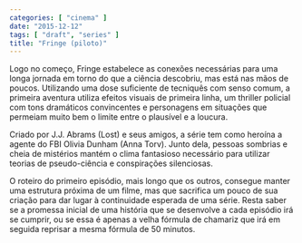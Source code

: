 ```yaml
---
categories: [ "cinema" ]
date: "2015-12-12"
tags: [ "draft", "series" ]
title: "Fringe (piloto)"
---
```

Logo no começo, Fringe estabelece as conexões necessárias para uma
longa jornada em torno do que a ciência descobriu, mas está nas mãos
de poucos. Utilizando uma dose suficiente de tecniquês com senso comum,
a primeira aventura utiliza efeitos visuais de primeira linha, um thriller
policial com tons dramáticos convincentes e personagens em situações
que permeiam muito bem o limite entre o plausível e a loucura.

Criado por J.J. Abrams (Lost) e seus amigos, a série tem como heroína
a agente do FBI Olivia Dunham (Anna Torv). Junto dela, pessoas sombrias e
cheia de mistérios mantém o clima fantasioso necessário para utilizar
teorias de pseudo-ciência e conspirações silenciosas.

O roteiro do primeiro episódio, mais longo que os outros, consegue manter
uma estrutura próxima de um filme, mas que sacrifica um pouco de sua
criação para dar lugar à continuidade esperada de uma série. Resta
saber se a promessa inicial de uma história que se desenvolve a cada
episódio irá se cumprir, ou se essa é apenas a velha fórmula de
chamariz que irá em seguida reprisar a mesma fórmula de 50 minutos.
